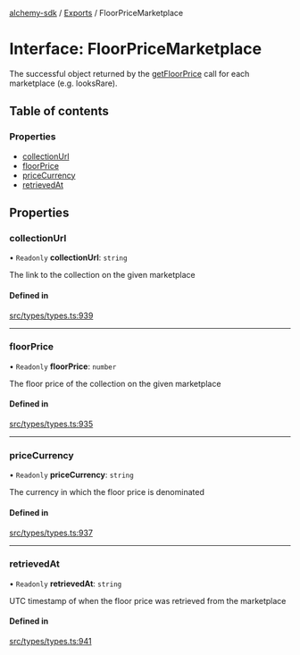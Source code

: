 [alchemy-sdk](../README.md) / [Exports](../modules.md) / FloorPriceMarketplace

# Interface: FloorPriceMarketplace

The successful object returned by the [getFloorPrice](../classes/NftNamespace.md#getfloorprice) call for each
marketplace (e.g. looksRare).

## Table of contents

### Properties

- [collectionUrl](FloorPriceMarketplace.md#collectionurl)
- [floorPrice](FloorPriceMarketplace.md#floorprice)
- [priceCurrency](FloorPriceMarketplace.md#pricecurrency)
- [retrievedAt](FloorPriceMarketplace.md#retrievedat)

## Properties

### collectionUrl

• `Readonly` **collectionUrl**: `string`

The link to the collection on the given marketplace

#### Defined in

[src/types/types.ts:939](https://github.com/alchemyplatform/alchemy-sdk-js/blob/aeb51c8/src/types/types.ts#L939)

___

### floorPrice

• `Readonly` **floorPrice**: `number`

The floor price of the collection on the given marketplace

#### Defined in

[src/types/types.ts:935](https://github.com/alchemyplatform/alchemy-sdk-js/blob/aeb51c8/src/types/types.ts#L935)

___

### priceCurrency

• `Readonly` **priceCurrency**: `string`

The currency in which the floor price is denominated

#### Defined in

[src/types/types.ts:937](https://github.com/alchemyplatform/alchemy-sdk-js/blob/aeb51c8/src/types/types.ts#L937)

___

### retrievedAt

• `Readonly` **retrievedAt**: `string`

UTC timestamp of when the floor price was retrieved from the marketplace

#### Defined in

[src/types/types.ts:941](https://github.com/alchemyplatform/alchemy-sdk-js/blob/aeb51c8/src/types/types.ts#L941)
